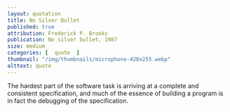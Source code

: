 ```yaml
---
layout: quotation
title: No Silver Bullet
published: true 
attribution: Frederick P. Brooks
publication: No silver bullet, 1987
size: medium
categories: [  quote  ]
thumbnail: "/img/thumbnails/microphone-420x255.webp"
alttext: quote
---
```


The hardest part of the software task is arriving at a complete 
and consistent specification, and much of the essence of building 
a program is in fact the debugging of the specification.
